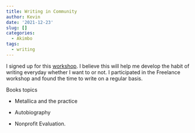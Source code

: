 ```yaml
---
title: Writing in Community
author: Kevin
date: '2021-12-23'
slug: []
categories:
  - Akimbo
tags:
  - writing
---
```


I signed up for this [workshop](https://akimbo.com/writingincommunity). I believe this will help me develop the habit of writing everyday whether I want to or not. I participated in the Freelance workshop and found the time to write on a regular basis.

Books topics

-   Metallica and the practice

-   Autobiography

-   Nonprofit Evaluation.
